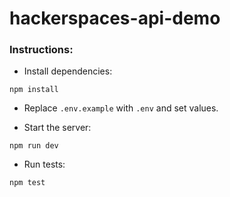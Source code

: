 # hackerspaces-api-demo  

### Instructions:
- Install dependencies:    
```
npm install
```            
      
- Replace ```.env.example``` with ```.env``` and set values.         
        
- Start the server: 
```
npm run dev
```          
          
- Run tests:    
```
npm test
```  
